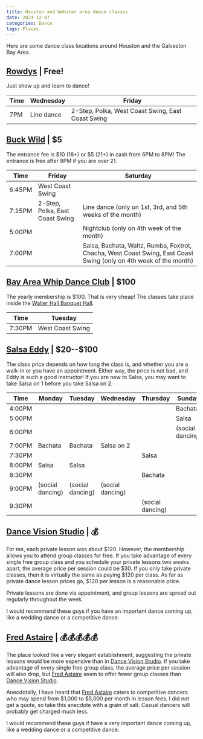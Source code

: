 ```yaml
---
title: Houston and Webster area dance classes
date: 2024-12-07
categories: Dance
tags: Places
---
```


Here are some dance class locations around Houston and the Galveston Bay Area.

## [Rowdys] | Free!

Just show up and learn to dance!

| Time | Wednesday  | Friday                                            |
| ---- | ---------- | ------------------------------------------------- |
| 7PM  | Line dance | 2-Step, Polka, West Coast Swing, East Coast Swing |

## [Buck Wild] | \$5

The entrance fee is \$10 (18+) or \$5 (21+) in cash from 6PM to 8PM! The
entrance is free after 8PM if you are over 21.

| Time   | Friday                          | Saturday                                                                                                          |
| ------ | ------------------------------- | ----------------------------------------------------------------------------------------------------------------- |
| 6:45PM | West Coast Swing                |                                                                                                                   |
| 7:15PM | 2-Step, Polka, East Coast Swing | Line dance (only on 1st, 3rd, and 5th weeks of the month)                                                         |
| 5:00PM |                                 | Nightclub (only on 4th week of the month)                                                                         |
| 7:00PM |                                 | Salsa, Bachata, Waltz, Rumba, Foxtrot, Chacha, West Coast Swing, East Coast Swing (only on 4th week of the month) |

## [Bay Area Whip Dance Club] | \$100

The yearly membership is $100. That is very cheap! The classes take place inside
the [Walter Hall Banquet Hall].

| Time   | Tuesday          |
| ------ | ---------------- |
| 7:30PM | West Coast Swing |

## [Salsa Eddy] | \$20--\$100

The class price depends on how long the class is, and whether you are a walk-in
or you have an appointment. Either way, the price is not bad, and Eddy is such a
good instructor! If you are new to Salsa, you may want to take Salsa on 1 before
you take Salsa on 2.

| Time   | Monday           | Tuesday          | Wednesday        | Thursday         | Sunday           |
| ------ | ---------------- | ---------------- | ---------------- | ---------------- | ---------------- |
| 4:00PM |                  |                  |                  |                  | Bachata          |
| 5:00PM |                  |                  |                  |                  | Salsa            |
| 6:00PM |                  |                  |                  |                  | (social dancing) |
| 7:00PM | Bachata          | Bachata          | Salsa on 2       |                  |
| 7:30PM |                  |                  |                  | Salsa            |
| 8:00PM | Salsa            | Salsa            |                  |                  |
| 8:30PM |                  |                  |                  | Bachata          |
| 9:00PM | (social dancing) | (social dancing) | (social dancing) |                  |
| 9:30PM |                  |                  |                  | (social dancing) |

## [Dance Vision Studio] | 💰

For me, each private lesson was about \$120. However, the membership allows you
to attend group classes for free. If you take advantage of every single free
group class and you schedule your private lessons two weeks apart, the average
price per session could be \$30. If you only take private classes, then it is
virtually the same as paying \$120 per class. As far as private dance lesson
prices go, \$120 per lesson is a reasonable price.

Private lessons are done via appointment, and group lessons are spread out
regularly throughout the week.

I would recommend these guys if you have an important dance coming up, like a
wedding dance or a competitive dance.

## [Fred Astaire] | 💰💰💰💰💰

The place looked like a very elegant establishment, suggesting the private
lessons would be more expensive than in [Dance Vision Studio]. If you take
advantage of every single free group class, the average price per session will
also drop, but [Fred Astaire] seem to offer fewer group classes than [Dance
Vision Studio].

Anecdotally, I have heard that [Fred Astaire] caters to competitive dancers who
may spend from \$1,000 to \$5,000 per month in lesson fees. I did not get a
quote, so take this anecdote with a grain of salt. Casual dancers will probably
get charged much less.

I would recommend these guys if have a very important dance coming up, like a
wedding dance or a competitive dance.

[Bay Area Whip Dance Club]: https://www.bawdc.org/
[Buck Wild]: https://www.buckwildcountrydanceclub.com/
[Dance Vision Studio]: https://dancevisiontexas.com/dance-vision-clear-lake/
[Fred Astaire]: https://ekkart.com/
[Rowdys]: https://rowdysdancehall.com/home/webster/
[Salsa Eddy]: https://www.salsaeddy.com/
[Walter Hall Banquet Hall]: https://maps.app.goo.gl/dNKeYf1f2xzajpEN7
